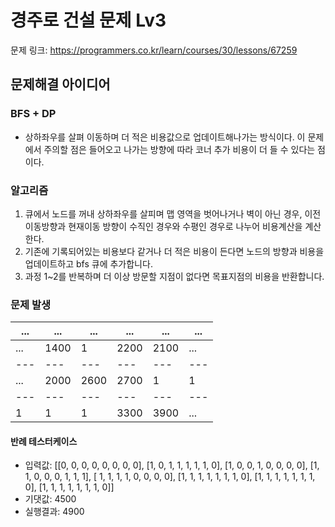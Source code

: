 # 경주로 건설 문제 Lv3
문제 링크: https://programmers.co.kr/learn/courses/30/lessons/67259

## 문제해결 아이디어

###  BFS + DP 
* 상하좌우를 살펴 이동하며 더 적은 비용값으로 업데이트해나가는 방식이다. 이 문제에서 주의할 점은 들어오고 나가는 방향에 따라 코너 추가 비용이 더 들 수 있다는 점이다. 
### 알고리즘
 1. 큐에서 노드를 꺼내 상하좌우를 살피며 맵 영역을 벗어나거나 벽이 아닌 경우, 이전 이동방향과 현재이동 방향이 수직인 경우와 수평인 경우로 나누어 비용계산을 계산한다.
 2. 기존에 기록되어있는 비용보다 같거나 더 적은 비용이 든다면 노드의 방향과 비용을 업데이트하고 bfs 큐에 추가합니다.
 3. 과정 1~2를 반복하며 더 이상 방문할 지점이 없다면 목표지점의 비용을 반환합니다. 


### 문제 발생 
...|...|...|...|...|...
---|---|---|---|---|---
...|1400|1|2200|2100|...
---|---|---|---|---|---
...|2000|2600|2700|1|1
---|---|---|---|---|---
1|1|1|3300|3900|...

#### 반례 테스터케이스
* 입력값: [[0, 0, 0, 0, 0, 0, 0, 0], [1, 0, 1, 1, 1, 1, 1, 0], [1, 0, 0, 1, 0, 0, 0, 0], [1, 1, 0, 0, 0, 1, 1, 1], [
    1, 1, 1, 1, 0, 0, 0, 0], [1, 1, 1, 1, 1, 1, 1, 0], [1, 1, 1, 1, 1, 1, 1, 0], [1, 1, 1, 1, 1, 1, 1, 0]]
* 기댓값: 4500
* 실행결과: 4900
